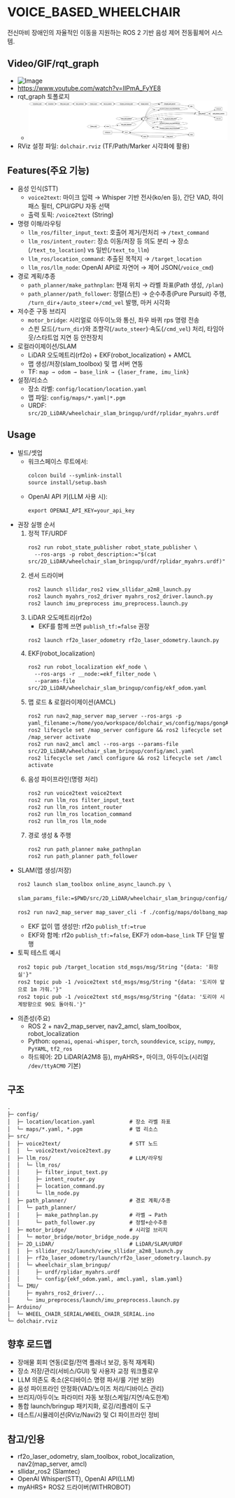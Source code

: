 # VOICE_BASED_WHEELCHAIR

전신마비 장애인의 자율적인 이동을 지원하는 ROS 2 기반 음성 제어 전동휠체어 시스템.

## Video/GIF/rqt_graph
- ![Image](https://github.com/user-attachments/assets/0e381624-1816-4ee6-92d2-233467a90550)
- https://www.youtube.com/watch?v=IIPmA_FyYE8
- rqt_graph 토폴로지
  - ![rqt_graph](image-1.png)
- RViz 설정 파일: `dolchair.rviz` (TF/Path/Marker 시각화에 활용)

## Features(주요 기능)
- 음성 인식(STT)
  - `voice2text`: 마이크 입력 → Whisper 기반 전사(ko/en 등), 간단 VAD, 하이패스 필터, CPU/GPU 자동 선택
  - 출력 토픽: `/voice2text` (String)
- 명령 이해/라우팅
  - `llm_ros/filter_input_text`: 호출어 제거/전처리 → `/text_command`
  - `llm_ros/intent_router`: 장소 이동/저장 등 의도 분리 → 장소(`/text_to_location`) vs 일반(`/text_to_llm`)
  - `llm_ros/location_command`: 추출된 목적지 → `/target_location`
  - `llm_ros/llm_node`: OpenAI API로 자연어 → 제어 JSON(`/voice_cmd`)
- 경로 계획/추종
  - `path_planner/make_pathnplan`: 현재 위치 → 라벨 좌표(Path 생성, `/plan`)
  - `path_planner/path_follower`: 정렬(스핀) → 순수추종(Pure Pursuit) 주행, `/turn_dir`+`/auto_steer`+`/cmd_vel` 발행, 마커 시각화
- 저수준 구동 브리지
  - `motor_bridge`: 시리얼로 아두이노와 통신, 좌우 바퀴 rps 명령 전송
  - 스핀 모드(`/turn_dir`)와 조향각(`/auto_steer`)·속도(`/cmd_vel`) 처리, 타임아웃/스타트업 지연 등 안전장치
- 로컬라이제이션/SLAM
  - LiDAR 오도메트리(rf2o) + EKF(robot_localization) + AMCL
  - 맵 생성/저장(slam_toolbox) 및 맵 서버 연동
  - TF: `map → odom → base_link → {laser_frame, imu_link}`
- 설정/리소스
  - 장소 라벨: `config/location/location.yaml`
  - 맵 파일: `config/maps/*.yaml|*.pgm`
  - URDF: `src/2D_LiDAR/wheelchair_slam_bringup/urdf/rplidar_myahrs.urdf`

## Usage
- 빌드/셋업
  - 워크스페이스 루트에서:
    ```
    colcon build --symlink-install
    source install/setup.bash
    ```
  - OpenAI API 키(LLM 사용 시):
    ```
    export OPENAI_API_KEY=your_api_key
    ```
- 권장 실행 순서
  1) 정적 TF/URDF
     ```
     ros2 run robot_state_publisher robot_state_publisher \
       --ros-args -p robot_description:="$(cat src/2D_LiDAR/wheelchair_slam_bringup/urdf/rplidar_myahrs.urdf)"
     ```
  2) 센서 드라이버
     ```
     ros2 launch sllidar_ros2 view_sllidar_a2m8_launch.py
     ros2 launch myahrs_ros2_driver myahrs_ros2_driver.launch.py
     ros2 launch imu_preprocess imu_preprocess.launch.py
     ```
  3) LiDAR 오도메트리(rf2o)
     - EKF를 함께 쓰면 `publish_tf:=false` 권장
     ```
     ros2 launch rf2o_laser_odometry rf2o_laser_odometry.launch.py
     ```
  4) EKF(robot_localization)
     ```
     ros2 run robot_localization ekf_node \
       --ros-args -r __node:=ekf_filter_node \
       --params-file src/2D_LiDAR/wheelchair_slam_bringup/config/ekf_odom.yaml
     ```
  5) 맵 로드 & 로컬라이제이션(AMCL)
     ```
     ros2 run nav2_map_server map_server --ros-args -p yaml_filename:=/home/yoo/workspace/dolchair_ws/config/maps/gongA_map.yaml
     ros2 lifecycle set /map_server configure && ros2 lifecycle set /map_server activate
     ros2 run nav2_amcl amcl --ros-args --params-file src/2D_LiDAR/wheelchair_slam_bringup/config/amcl.yaml
     ros2 lifecycle set /amcl configure && ros2 lifecycle set /amcl activate
     ```
  6) 음성 파이프라인(명령 처리)
     ```
     ros2 run voice2text voice2text
     ros2 run llm_ros filter_input_text
     ros2 run llm_ros intent_router
     ros2 run llm_ros location_command
     ros2 run llm_ros llm_node
     ```
  7) 경로 생성 & 주행
     ```
     ros2 run path_planner make_pathnplan
     ros2 run path_planner path_follower
     ```
- SLAM(맵 생성/저장)
  ```
  ros2 launch slam_toolbox online_async_launch.py \
    slam_params_file:=$PWD/src/2D_LiDAR/wheelchair_slam_bringup/config/slam.yaml

  ros2 run nav2_map_server map_saver_cli -f ./config/maps/dolbang_map
  ```
  - EKF 없이 맵 생성만: rf2o `publish_tf:=true`
  - EKF와 함께: rf2o `publish_tf:=false`, EKF가 `odom→base_link` TF 단일 발행
- 토픽 테스트 예시
  ```
  ros2 topic pub /target_location std_msgs/msg/String "{data: '화장실'}"
  ros2 topic pub -1 /voice2text std_msgs/msg/String "{data: '도리야 앞으로 1m 가줘.'}"
  ros2 topic pub -1 /voice2text std_msgs/msg/String "{data: '도리야 시계방향으로 90도 돌아줘.'}"
  ```
- 의존성(주요)
  - ROS 2 + nav2_map_server, nav2_amcl, slam_toolbox, robot_localization
  - Python: `openai`, `openai-whisper`, `torch`, `sounddevice`, `scipy`, `numpy`, `PyYAML`, `tf2_ros`
  - 하드웨어: 2D LiDAR(A2M8 등), myAHRS+, 마이크, 아두이노(시리얼 `/dev/ttyACM0` 기본)

## 구조
```
.
├─ config/
│  ├─ location/location.yaml           # 장소 라벨 좌표
│  └─ maps/*.yaml, *.pgm               # 맵 리소스
├─ src/
│  ├─ voice2text/                      # STT 노드
│  │  └─ voice2text/voice2text.py
│  ├─ llm_ros/                         # LLM/라우팅
│  │  └─ llm_ros/
│  │     ├─ filter_input_text.py
│  │     ├─ intent_router.py
│  │     ├─ location_command.py
│  │     └─ llm_node.py
│  ├─ path_planner/                    # 경로 계획/추종
│  │  └─ path_planner/
│  │     ├─ make_pathnplan.py          # 라벨 → Path
│  │     └─ path_follower.py           # 정렬+순수추종
│  ├─ motor_bridge/                    # 시리얼 브리지
│  │  └─ motor_bridge/motor_bridge_node.py
│  ├─ 2D_LiDAR/                        # LiDAR/SLAM/URDF
│  │  ├─ sllidar_ros2/launch/view_sllidar_a2m8_launch.py
│  │  ├─ rf2o_laser_odometry/launch/rf2o_laser_odometry.launch.py
│  │  └─ wheelchair_slam_bringup/
│  │     ├─ urdf/rplidar_myahrs.urdf
│  │     └─ config/{ekf_odom.yaml, amcl.yaml, slam.yaml}
│  └─ IMU/
│     ├─ myahrs_ros2_driver/...
│     └─ imu_preprocess/launch/imu_preprocess.launch.py
├─ Arduino/
│  └─ WHEEL_CHAIR_SERIAL/WHEEL_CHAIR_SERIAL.ino
└─ dolchair.rviz
```

## 향후 로드맵
- 장애물 회피 연동(로컬/전역 플래너 보강, 동적 재계획)
- 장소 저장/관리(서비스/GUI) 및 사용자 교정 워크플로우
- LLM 의존도 축소(온디바이스 명령 파서/룰 기반 보완)
- 음성 파이프라인 안정화(VAD/노이즈 처리/디바이스 관리)
- 브리지/아두이노 파라미터 자동 보정(스케일/지연/속도한계)
- 통합 launch/bringup 패키지화, 로깅/리플레이 도구
- 테스트/시뮬레이션(RViz/Navi2) 및 CI 파이프라인 정비

## 참고/인용
- rf2o_laser_odometry, slam_toolbox, robot_localization, nav2(map_server, amcl)
- sllidar_ros2 (Slamtec)
- OpenAI Whisper(STT), OpenAI API(LLM)
- myAHRS+ ROS2 드라이버(WITHROBOT)
